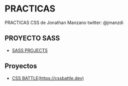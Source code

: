 

# PRACTICAS

PRACTICAS CSS de Jonathan Manzano twitter: @jmanzdi

## PROYECTO SASS

- [SASS PROJECTS](https://jonathanmanzanodiaz.github.io/practice/CSS-PRACTICE/SASS)

## Proyectos

- [CSS BATTLE(https://cssbattle.dev)](https://jonathanmanzanodiaz.github.io/practice/CSS-PRACTICE/css-battle)
